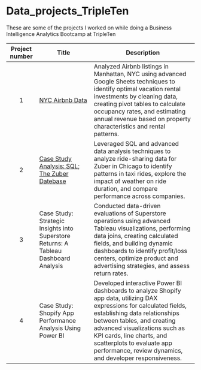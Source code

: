 # Data_projects_TripleTen
These are some of the projects I worked on while doing a Business Intelligence Analytics Bootcamp at TripleTen


| Project number | Title | Description |
| :-----------: | ----------- |----------- |
| 1 |[NYC Airbnb Data](https://github.com/albertohg1/Data_projects_TripleTen/tree/533da27ad0ff6c746b1778449451f7d2ae7ad3cc/Advanced%20Google%20Spreadsheets%20Project)| Analyzed Airbnb listings in Manhattan, NYC using advanced Google Sheets techniques to identify optimal vacation rental investments by cleaning data, creating pivot tables to calculate occupancy rates, and estimating annual revenue based on property characteristics and rental patterns. |
| 2 | [Case Study Analysis: SQL; The Zuber Datebase](https://github.com/albertohg1/Data_projects_TripleTen/tree/0684ac54313495987d679df725f4c5ba6a89810e/Case%20Study%20Analysis%20SQL-The%20Zuber%20Datebase)| Leveraged SQL and advanced data analysis techniques to analyze ride-sharing data for Zuber in Chicago to identify patterns in taxi rides, explore the impact of weather on ride duration, and compare performance across companies. |
| 3 | Case Study: Strategic Insights into Superstore Returns: A Tableau Dashboard Analysis | Conducted data-driven evaluations of Superstore operations using advanced Tableau visualizations, performing data joins, creating calculated fields, and building dynamic dashboards to identify profit/loss centers, optimize product and advertising strategies, and assess return rates. |
| 4 | Case Study: Shopify App Performance Analysis Using Power BI | Developed interactive Power BI dashboards to analyze Shopify app data, utilizing DAX expressions for calculated fields, establishing data relationships between tables, and creating advanced visualizations such as KPI cards, line charts, and scatterplots to evaluate app performance, review dynamics, and developer responsiveness. |
